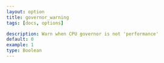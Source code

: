 ```yaml
---
layout: option
title: governor_warning
tags: [docs, options]

description: Warn when CPU governor is not 'performance'
default: 0
example: 1
type: Boolean
---
```

